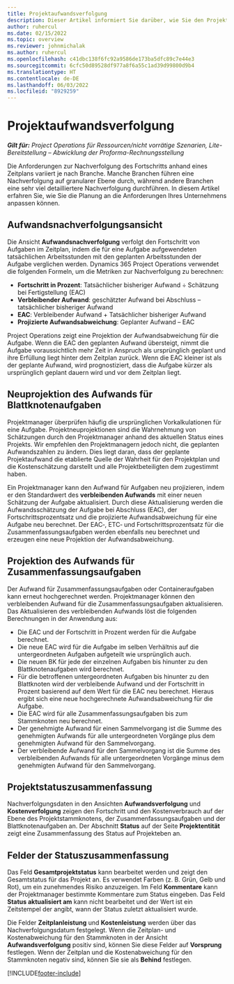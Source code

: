 ```yaml
---
title: Projektaufwandsverfolgung
description: Dieser Artikel informiert Sie darüber, wie Sie den Projektaufwand und den Arbeitsfortschritt verfolgen können.
author: ruhercul
ms.date: 02/15/2022
ms.topic: overview
ms.reviewer: johnmichalak
ms.author: ruhercul
ms.openlocfilehash: c41dbc138f6fc92a9586de173ba5dfc89c7e44e3
ms.sourcegitcommit: 6cfc50d89528df977a8f6a55c1ad39d99800d9b4
ms.translationtype: HT
ms.contentlocale: de-DE
ms.lasthandoff: 06/03/2022
ms.locfileid: "8929259"
---
```

# <a name="project-effort-tracking"></a>Projektaufwandsverfolgung

_**Gilt für:** Project Operations für Ressourcen/nicht vorrätige Szenarien, Lite-Bereitstellung – Abwicklung der Proforma-Rechnungsstellung_

Die Anforderungen zur Nachverfolgung des Fortschritts anhand eines Zeitplans variiert je nach Branche. Manche Branchen führen eine Nachverfolgung auf granularer Ebene durch, während andere Branchen eine sehr viel detailliertere Nachverfolgung durchführen. In diesem Artikel erfahren Sie, wie Sie die Planung an die Anforderungen Ihres Unternehmens anpassen können.

## <a name="effort-tracking-view"></a>Aufwandsnachverfolgungsansicht

Die Ansicht **Aufwandsnachverfolgung** verfolgt den Fortschritt von Aufgaben im Zeitplan, indem die für eine Aufgabe aufgewendeten tatsächlichen Arbeitsstunden mit den geplanten Arbeitsstunden der Aufgabe verglichen werden. Dynamics 365 Project Operations verwendet die folgenden Formeln, um die Metriken zur Nachverfolgung zu berechnen:

- **Fortschritt in Prozent**: Tatsächlicher bisheriger Aufwand ÷ Schätzung bei Fertigstellung (EAC) 
- **Verbleibender Aufwand**: geschätzter Aufwand bei Abschluss – tatsächlicher bisheriger Aufwand 
- **EAC**: Verbleibender Aufwand + Tatsächlicher bisheriger Aufwand 
- **Projizierte Aufwandsabweichung**: Geplanter Aufwand – EAC

Project Operations zeigt eine Projektion der Aufwandsabweichung für die Aufgabe. Wenn die EAC den geplanten Aufwand übersteigt, nimmt die Aufgabe voraussichtlich mehr Zeit in Anspruch als ursprünglich geplant und ihre Erfüllung liegt hinter dem Zeitplan zurück. Wenn die EAC kleiner ist als der geplante Aufwand, wird prognostiziert, dass die Aufgabe kürzer als ursprünglich geplant dauern wird und vor dem Zeitplan liegt.

## <a name="reprojecting-effort-on-leaf-node-tasks"></a>Neuprojektion des Aufwands für Blattknotenaufgaben

Projektmanager überprüfen häufig die ursprünglichen Vorkalkulationen für eine Aufgabe. Projektneuprojektionen sind die Wahrnehmung von Schätzungen durch den Projektmanager anhand des aktuellen Status eines Projekts. Wir empfehlen den Projektmanagern jedoch nicht, die geplanten Aufwandszahlen zu ändern. Dies liegt daran, dass der geplante Projektaufwand die etablierte Quelle der Wahrheit für den Projektplan und die Kostenschätzung darstellt und alle Projektbeteiligten dem zugestimmt haben.

Ein Projektmanager kann den Aufwand für Aufgaben neu projizieren, indem er den Standardwert des **verbleibenden Aufwands** mit einer neuen Schätzung der Aufgabe aktualisiert. Durch diese Aktualisierung werden die Aufwandsschätzung der Aufgabe bei Abschluss (EAC), der Fortschrittsprozentsatz und die projizierte Aufwandsabweichung für eine Aufgabe neu berechnet. Der EAC‑, ETC‑ und Fortschrittsprozentsatz für die Zusammenfassungsaufgaben werden ebenfalls neu berechnet und erzeugen eine neue Projektion der Aufwandsabweichung.

## <a name="reprojection-of-effort-on-summary-tasks"></a>Projektion des Aufwands für Zusammenfassungsaufgaben

Der Aufwand für Zusammenfassungsaufgaben oder Containeraufgaben kann erneut hochgerechnet werden. Projektmanager können den verbleibenden Aufwand für die Zusammenfassungsaufgaben aktualisieren. Das Aktualisieren des verbleibenden Aufwands löst die folgenden Berechnungen in der Anwendung aus:

- Die EAC und der Fortschritt in Prozent werden für die Aufgabe berechnet.
- Die neue EAC wird für die Aufgabe im selben Verhältnis auf die untergeordneten Aufgaben aufgeteilt wie ursprünglich auch.
- Die neuen BK für jede der einzelnen Aufgaben bis hinunter zu den Blattknotenaufgaben wird berechnet. 
- Für die betroffenen untergeordneten Aufgaben bis hinunter zu den Blattknoten wird der verbleibende Aufwand und der Fortschritt in Prozent basierend auf dem Wert für die EAC neu berechnet. Hieraus ergibt sich eine neue hochgerechnete Aufwandsabweichung für die Aufgabe. 
- Die EAC wird für alle Zusammenfassungsaufgaben bis zum Stammknoten neu berechnet.
- Der genehmigte Aufwand für einen Sammelvorgang ist die Summe des genehmigten Aufwands für alle untergeordneten Vorgänge plus dem genehmigten Aufwand für den Sammelvorgang.
- Der verbleibende Aufwand für den Sammelvorgang ist die Summe des verbleibenden Aufwands für alle untergeordneten Vorgänge minus dem genehmigten Aufwand für den Sammelvorgang.

## <a name="project-status-summary"></a>Projektstatuszusammenfassung

Nachverfolgungsdaten in den Ansichten **Aufwandsverfolgung** und **Kostenverfolgung** zeigen den Fortschritt und den Kostenverbrauch auf der Ebene des Projektstammknotens, der Zusammenfassungsaufgaben und der Blattknotenaufgaben an. Der Abschnitt **Status** auf der Seite **Projektentität** zeigt eine Zusammenfassung des Status auf Projekteben an.

## <a name="status-summary-fields"></a>Felder der Statuszusammenfassung

Das Feld **Gesamtprojektstatus** kann bearbeitet werden und zeigt den Gesamtstatus für das Projekt an. Es verwendet Farben (z. B. Grün, Gelb und Rot), um ein zunehmendes Risiko anzuzeigen. Im Feld **Kommentare** kann der Projektmanager bestimmte Kommentare zum Status eingeben. Das Feld **Status aktualisiert am** kann nicht bearbeitet und der Wert ist ein Zeitstempel der angibt, wann der Status zuletzt aktualisiert wurde.

Die Felder **Zeitplanleistung** und **Kostenleistung** werden über das Nachverfolgungsdatum festgelegt. Wenn die Zeitplan- und Kostenabweichung für den Stammknoten in der Ansicht **Aufwandsverfolgung** positiv sind, können Sie diese Felder auf **Vorsprung** festlegen. Wenn der Zeitplan und die Kostenabweichung für den Stammknoten negativ sind, können Sie sie als **Behind** festlegen.


[!INCLUDE[footer-include](../includes/footer-banner.md)]
